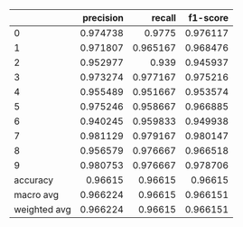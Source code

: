 |              |   precision |   recall |   f1-score |
|:-------------|------------:|---------:|-----------:|
| 0            |    0.974738 | 0.9775   |   0.976117 |
| 1            |    0.971807 | 0.965167 |   0.968476 |
| 2            |    0.952977 | 0.939    |   0.945937 |
| 3            |    0.973274 | 0.977167 |   0.975216 |
| 4            |    0.955489 | 0.951667 |   0.953574 |
| 5            |    0.975246 | 0.958667 |   0.966885 |
| 6            |    0.940245 | 0.959833 |   0.949938 |
| 7            |    0.981129 | 0.979167 |   0.980147 |
| 8            |    0.956579 | 0.976667 |   0.966518 |
| 9            |    0.980753 | 0.976667 |   0.978706 |
| accuracy     |    0.96615  | 0.96615  |   0.96615  |
| macro avg    |    0.966224 | 0.96615  |   0.966151 |
| weighted avg |    0.966224 | 0.96615  |   0.966151 |